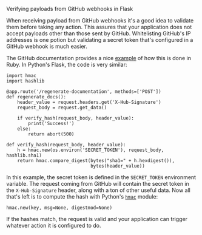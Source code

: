 Verifying payloads from GitHub webhooks in Flask

When receiving payload from GitHub webhooks it's a good idea to validate
them before taking any action. This assures that your application does not
accept payloads other than those sent by GitHub. Whitelisting GitHub's IP
addresses is one potion but validating a secret token that's configured in
a GitHub webhook is much easier.

The GitHub documentation provides a nice
[example](https://developer.github.com/webhooks/securing/#validating-payloads-from-github)
of how this is done in Ruby. In Python's Flask, the code is very similar:

<pre class="codeblock"><code class="python">import hmac
import hashlib

@app.route('/regenerate-documentation', methods=['POST'])
def regenerate_docs():
    header_value = request.headers.get('X-Hub-Signature')
    request_body = request.get_data()

    if verify_hash(request_body, header_value):
        print('Success!')
    else:
        return abort(500)

def verify_hash(request_body, header_value):
    h = hmac.new(os.environ('SECRET_TOKEN'), request_body, hashlib.sha1)
    return hmac.compare_digest(bytes("sha1=" + h.hexdigest()),
                               bytes(header_value))</code></pre>

In this example, the secret token is defined in the `SECRET_TOKEN`
environment variable. The request coming from GitHub will contain the
secret token in the `X-Hub-Signature` header, along with a ton of other
useful data. Now all that's left is to compute the hash with Python's
[`hmac`](https://docs.python.org/3/library/hmac.html#hmac.new) module:

<pre class="codeblock"><code class="python">hmac.new(key, msg=None, digestmod=None)</code></pre>

If the hashes match, the request is valid and your application can trigger
whatever action it is configured to do.
